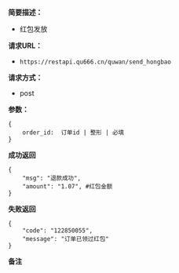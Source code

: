  
**简要描述：** 

- 红包发放

**请求URL：** 
- ` https://restapi.qu666.cn/quwan/send_hongbao `
  
**请求方式：**
- post

**参数：** 
```
{
    order_id:  订单id | 整形 | 必填
} 

```




 **成功返回**
```
{
    "msg": "退款成功",
    "amount": "1.07", #红包金额
}
```

 **失败返回** 

```
{
    "code": "122850055",
    "message": "订单已领过红包"
}

```

 **备注** 
```

```
